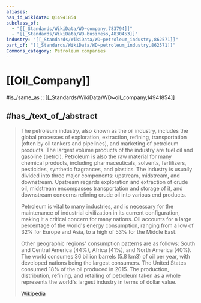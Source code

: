 ```yaml
---
aliases:
has_id_wikidata: Q14941854
subclass_of:
  - "[[_Standards/WikiData/WD~company,783794]]"
  - "[[_Standards/WikiData/WD~business,4830453]]"
industry: "[[_Standards/WikiData/WD~petroleum_industry,862571]]"
part_of: "[[_Standards/WikiData/WD~petroleum_industry,862571]]"
Commons_category: Petroleum companies
---
```


# [[Oil_Company]] 

#is_/same_as :: [[_Standards/WikiData/WD~oil_company,14941854]] 

## #has_/text_of_/abstract 

> The petroleum industry, also known as the oil industry, includes the global processes of exploration, extraction, refining, transportation (often by oil tankers and pipelines), and marketing of petroleum products. The largest volume products of the industry are fuel oil and gasoline (petrol). Petroleum is also the raw material for many chemical products, including pharmaceuticals, solvents, fertilizers, pesticides, synthetic fragrances, and plastics.  The industry is usually divided into three major components: upstream, midstream, and downstream. Upstream regards exploration and extraction of crude oil, midstream encompasses transportation and storage of it, and downstream concerns refining crude oil into various end products.
>
> Petroleum is vital to many industries, and is necessary for the maintenance of industrial civilization in its current configuration, making it a critical concern for many nations. Oil accounts for a large percentage of the world's energy consumption, ranging from a low of 32% for Europe and Asia, to a high of 53% for the Middle East.
>
> Other geographic regions' consumption patterns are as follows: South and Central America (44%), Africa (41%), and North America (40%). The world consumes 36 billion barrels (5.8 km3) of oil per year, with developed nations being the largest consumers. The United States consumed 18% of the oil produced in 2015. The production, distribution, refining, and retailing of petroleum taken as a whole represents the world's largest industry in terms of dollar value.
>
> [Wikipedia](https://en.wikipedia.org/wiki/Petroleum%20industry) 

